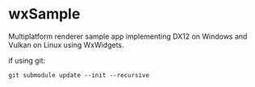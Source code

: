 # wxSample

Multiplatform renderer sample app implementing DX12 on Windows and Vulkan on Linux using WxWidgets.

if using git:

```console
git submodule update --init --recursive
```